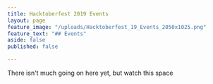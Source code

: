```yaml
---
title: Hacktoberfest 2019 Events
layout: page
feature_image: "/uploads/Hacktoberfest_19_Events_2050x1025.png"
feature_text: "## Events"
aside: false
published: false

---
```

There isn't much going on here yet, but watch this space